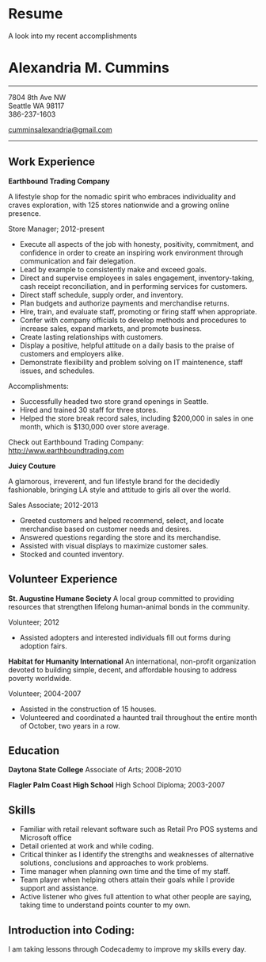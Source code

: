 # Resume
A look into my recent accomplishments

Alexandria M. Cummins 
============

-------------------     ----------------------------
7804 8th Ave NW          
Seattle WA 98117                    
386-237-1603

cumminsalexandria@gmail.com
-------------------     ----------------------------

Work Experience 
---------
**Earthbound Trading Company**

A lifestyle shop for the nomadic spirit who embraces individuality and craves exploration, with 125 stores nationwide and a growing online presence. 

  Store Manager; 
  2012-present 

* Execute all aspects of the job with honesty, positivity, commitment, and confidence in order to create an inspiring work environment through communication and fair delegation.
* Lead by example to consistently make and exceed goals.
* Direct and supervise employees in sales engagement, inventory-taking, cash receipt reconciliation, and in performing services for customers.
* Direct staff schedule, supply order, and inventory.
* Plan budgets and authorize payments and merchandise returns.
* Hire, train, and evaluate staff, promoting or firing staff when appropriate.
* Confer with company officials to develop methods and procedures to increase sales, expand markets, and promote business.
* Create lasting relationships with customers.
* Display a positive, helpful attitude on a daily basis to the praise of customers and employers alike.
* Demonstrate flexibility and problem solving on IT maintenence, staff issues, and schedules.

Accomplishments: 
* Successfully headed two store grand openings in Seattle.
* Hired and trained 30 staff for three stores.
* Helped the store break record sales, including $200,000 in sales in one month, which is $130,000 over store average.

Check out Earthbound Trading Company:
<http://www.earthboundtrading.com>

**Juicy Couture**

A glamorous, irreverent, and fun lifestyle brand for the decidedly fashionable, bringing LA style and attitude to girls all over the world.
  
  Sales Associate; 
  2012-2013

* Greeted customers and helped recommend, select, and locate merchandise based on customer needs and desires.
* Answered questions regarding the store and its merchandise.
* Assisted with visual displays to maximize customer sales.
* Stocked and counted inventory.  


Volunteer Experience
---------------------
**St. Augustine Humane Society**
A local group committed to providing resources that strengthen lifelong human-animal bonds in the community.

Volunteer; 2012

* Assisted adopters and interested individuals fill out forms during adoption fairs.

**Habitat for Humanity International**
An international, non-profit organization devoted to building simple, decent, and affordable housing to address poverty worldwide.

Volunteer; 2004-2007

* Assisted in the construction of 15 houses.
* Volunteered and coordinated a haunted trail throughout the entire month of October, two years in a row.

Education
---------

**Daytona State College** Associate of Arts; 2008-2010

**Flagler Palm Coast High School** High School Diploma; 2003-2007

Skills 
----------------------------------------

  * Familiar with retail relevant software such as Retail Pro POS systems and Microsoft office 
  * Detail oriented at work and while coding. 
  * Critical thinker as I identify the strengths and weaknesses of alternative solutions, conclusions and approaches to work problems.
  * Time manager when planning own time and the time of my staff.
  * Team player when helping others attain their goals while I provide support and assistance.
  * Active listener who gives full attention to what other people are saying, taking time to understand points counter to my own.
  
Introduction into Coding: 
--------------------------------------
I am taking lessons through Codecademy to improve my skills every day.
